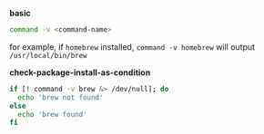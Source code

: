 **basic**

```bash
command -v <command-name>
```

for example, if `homebrew` installed, `command -v homebrew` will output `/usr/local/bin/brew`

**check-package-install-as-condition**

```bash
if [! command -v brew &> /dev/null]; do
  echo 'brew not found'
else
  echo 'brew found'
fi
```